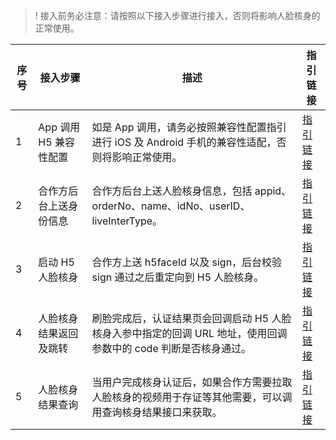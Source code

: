 >! 接入前务必注意：请按照以下接入步骤进行接入，否则将影响人脸核身的正常使用。

|序号 |接入步骤 |描述 |指引链接|
|---------|---------|---------|---------| 
| 1 |App 调用 H5 兼容性配置 |如是 App 调用，请务必按照兼容性配置指引进行 iOS 及 Android 手机的兼容性适配，否则将影响正常使用。| [指引链接](https://cloud.tencent.com/document/product/1007/61076)|
| 2 | 合作方后台上送身份信息 | 合作方后台上送人脸核身信息，包括 appid、orderNo、name、idNo、userID、liveInterType。| [指引链接](https://cloud.tencent.com/document/product/1007/61073) | 
| 3 | 启动 H5 人脸核身|合作方上送 h5faceId 以及 sign，后台校验 sign 通过之后重定向到 H5 人脸核身。 | [指引链接](https://cloud.tencent.com/document/product/1007/61074) | 
|4 |人脸核身结果返回及跳转 |刷脸完成后，认证结果页会回调启动 H5 人脸核身入参中指定的回调 URL 地址，使用回调参数中的 code 判断是否核身通过。 | [指引链接](https://cloud.tencent.com/document/product/1007/61075) |
|5 | 人脸核身结果查询 | 当用户完成核身认证后，如果合作方需要拉取人脸核身的视频用于存证等其他需要，可以调用查询核身结果接口来获取。| [指引链接](https://cloud.tencent.com/document/product/1007/61300) |
